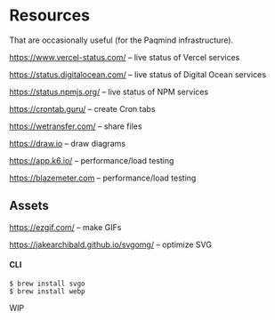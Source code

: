 # Resources

That are occasionally useful (for the Paqmind infrastructure).

https://www.vercel-status.com/ – live status of Vercel services 

https://status.digitalocean.com/ – live status of Digital Ocean services

https://status.npmjs.org/ – live status of NPM services

https://crontab.guru/ – create Cron tabs

https://wetransfer.com/ – share files 

https://draw.io – draw diagrams

https://app.k6.io/ – performance/load testing

https://blazemeter.com – performance/load testing

## Assets

https://ezgif.com/ – make GIFs

https://jakearchibald.github.io/svgomg/ – optimize SVG

#### CLI 

```
$ brew install svgo
$ brew install webp
```

WIP
